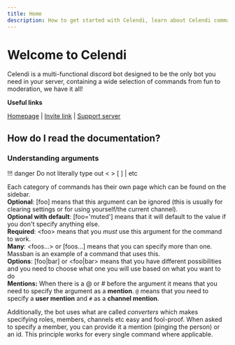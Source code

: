 ```yaml
---
title: Home
description: How to get started with Celendi, learn about Celendi commands and get an overview about the bot!
---
```

# Welcome to Celendi

Celendi is a multi-functional discord bot designed to be the only bot you need in your server, containing a wide selection of commands from fun to moderation, we have it all!

**Useful links**

[Homepage](https://celendi.me) | [Invite link](https://celendi.me/invite) | [Support server](https://celendi.me/discord)

## How do I read the documentation?

### Understanding arguments

!!! danger
    Do not literally type out &lt;   &gt; [   ] \| etc

Each category of commands has their own page which can be found on the sidebar.  
**Optional**: \[foo\] means that this argument can be ignored \(this is usually for clearing settings or for using yourself/the current channel\).      
**Optional with default**: \[foo='muted'\] means that it will default to the value if you don't specify anything else.     
**Required**: &lt;foo&gt; means that you _must_ use this argument for the command to work.    
**Many**: &lt;foos...&gt; or \[foos...\] means that you can specify more than one. Massban is an example of a command that uses this.   
**Options**: \[foo\|bar\] or &lt;foo\|bar&gt; means that you have different possibilities and you need to choose what one you will use based on what you want to do      
**Mentions:** When there is a @ or # before the argument it means that you need to specify the argument as a **mention**. `@` means that you need to specify a **user mention** and `#` as a **channel mention**.   

Additionally, the bot uses what are called _converters_ which makes specifying roles, members, channels etc easy and fool-proof. When asked to specify a member, you can provide it a mention \(pinging the person\) or an id. This principle works for every single command where applicable.